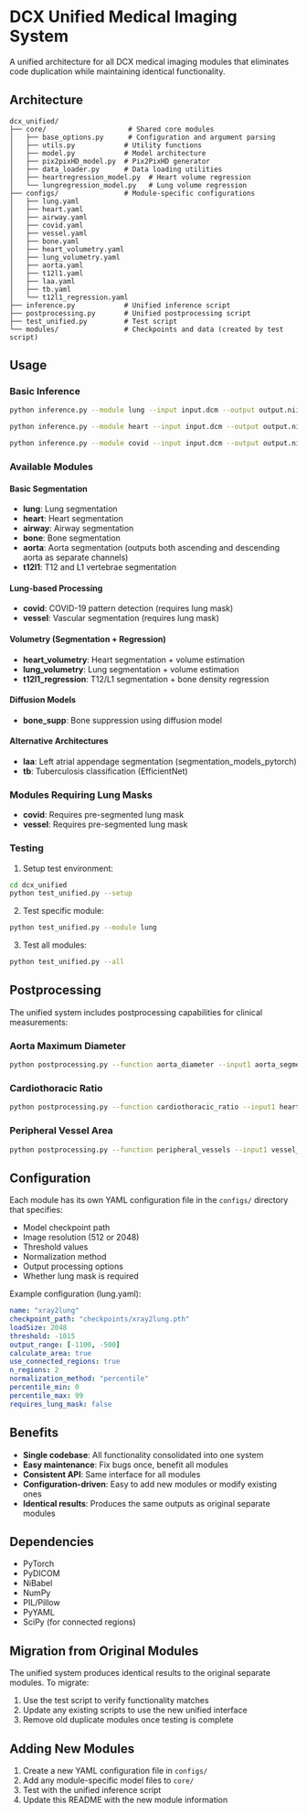 # DCX Unified Medical Imaging System

A unified architecture for all DCX medical imaging modules that eliminates code duplication while maintaining identical functionality.

## Architecture

```
dcx_unified/
├── core/                    # Shared core modules
│   ├── base_options.py      # Configuration and argument parsing
│   ├── utils.py            # Utility functions
│   ├── model.py            # Model architecture
│   ├── pix2pixHD_model.py  # Pix2PixHD generator
│   ├── data_loader.py      # Data loading utilities
│   ├── heartregression_model.py  # Heart volume regression
│   └── lungregression_model.py   # Lung volume regression
├── configs/                # Module-specific configurations
│   ├── lung.yaml
│   ├── heart.yaml
│   ├── airway.yaml
│   ├── covid.yaml
│   ├── vessel.yaml
│   ├── bone.yaml
│   ├── heart_volumetry.yaml
│   ├── lung_volumetry.yaml
│   ├── aorta.yaml
│   ├── t12l1.yaml
│   ├── laa.yaml
│   ├── tb.yaml
│   └── t12l1_regression.yaml
├── inference.py            # Unified inference script
├── postprocessing.py       # Unified postprocessing script
├── test_unified.py         # Test script
└── modules/                # Checkpoints and data (created by test script)
```

## Usage

### Basic Inference

```bash
python inference.py --module lung --input input.dcm --output output.nii

python inference.py --module heart --input input.dcm --output output.nii

python inference.py --module covid --input input.dcm --output output.nii --lung_mask lung.nii
```

### Available Modules

#### Basic Segmentation
- **lung**: Lung segmentation
- **heart**: Heart segmentation  
- **airway**: Airway segmentation
- **bone**: Bone segmentation
- **aorta**: Aorta segmentation (outputs both ascending and descending aorta as separate channels)
- **t12l1**: T12 and L1 vertebrae segmentation

#### Lung-based Processing
- **covid**: COVID-19 pattern detection (requires lung mask)
- **vessel**: Vascular segmentation (requires lung mask)

#### Volumetry (Segmentation + Regression)
- **heart_volumetry**: Heart segmentation + volume estimation
- **lung_volumetry**: Lung segmentation + volume estimation
- **t12l1_regression**: T12/L1 segmentation + bone density regression

#### Diffusion Models
- **bone_supp**: Bone suppression using diffusion model

#### Alternative Architectures
- **laa**: Left atrial appendage segmentation (segmentation_models_pytorch)
- **tb**: Tuberculosis classification (EfficientNet)

### Modules Requiring Lung Masks

- **covid**: Requires pre-segmented lung mask
- **vessel**: Requires pre-segmented lung mask

### Testing

1. Setup test environment:
```bash
cd dcx_unified
python test_unified.py --setup
```

2. Test specific module:
```bash
python test_unified.py --module lung
```

3. Test all modules:
```bash
python test_unified.py --all
```

## Postprocessing

The unified system includes postprocessing capabilities for clinical measurements:

### Aorta Maximum Diameter
```bash
python postprocessing.py --function aorta_diameter --input1 aorta_segmentation.nii --pixel_spacing 0.18
```

### Cardiothoracic Ratio
```bash
python postprocessing.py --function cardiothoracic_ratio --input1 heart_segmentation.nii --input2 lung_segmentation.nii
```

### Peripheral Vessel Area
```bash
python postprocessing.py --function peripheral_vessels --input1 vessel_segmentation.nii --input2 lung_segmentation.nii --pixel_spacing 0.18
```

## Configuration

Each module has its own YAML configuration file in the `configs/` directory that specifies:

- Model checkpoint path
- Image resolution (512 or 2048) 
- Threshold values
- Normalization method
- Output processing options
- Whether lung mask is required

Example configuration (lung.yaml):
```yaml
name: "xray2lung"
checkpoint_path: "checkpoints/xray2lung.pth"
loadSize: 2048
threshold: -1015
output_range: [-1100, -500]
calculate_area: true
use_connected_regions: true
n_regions: 2
normalization_method: "percentile"
percentile_min: 0
percentile_max: 99
requires_lung_mask: false
```

## Benefits

- **Single codebase**: All functionality consolidated into one system
- **Easy maintenance**: Fix bugs once, benefit all modules
- **Consistent API**: Same interface for all modules
- **Configuration-driven**: Easy to add new modules or modify existing ones
- **Identical results**: Produces the same outputs as original separate modules

## Dependencies

- PyTorch
- PyDICOM  
- NiBabel
- NumPy
- PIL/Pillow
- PyYAML
- SciPy (for connected regions)

## Migration from Original Modules

The unified system produces identical results to the original separate modules. To migrate:

1. Use the test script to verify functionality matches
2. Update any existing scripts to use the new unified interface
3. Remove old duplicate modules once testing is complete

## Adding New Modules

1. Create a new YAML configuration file in `configs/`
2. Add any module-specific model files to `core/`
3. Test with the unified inference script
4. Update this README with the new module information